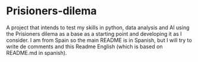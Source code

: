 # Prisioners-dilema
A project that intends to test my skills in python, data analysis and AI using the Prisioners dilema as a base as a starting point and developing it as I consider.
I am from Spain so the main README is in Spanish, but I will try to write de comments and this Readme English (which is based on README.md in spanish).
